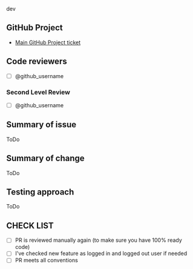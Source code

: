dev
## GitHub Project

* [Main GitHub Project ticket](https://github.com/EventsExpress/EventsExpress/projects/2)


## Code reviewers

- [ ] @github_username

### Second Level Review

- [ ] @github_username

## Summary of issue

ToDo

## Summary of change

ToDo

## Testing approach

ToDo

## CHECK LIST
- [ ]  PR is reviewed manually again (to make sure you have 100% ready code)
- [ ]  I've checked new feature as logged in and logged out user if needed
- [ ]  PR meets all conventions
